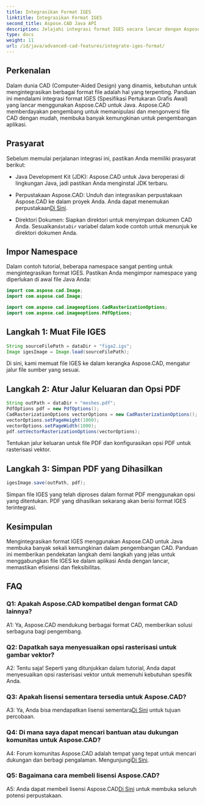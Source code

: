 ```yaml
---
title: Integrasikan Format IGES
linktitle: Integrasikan Format IGES
second_title: Aspose.CAD Java API
description: Jelajahi integrasi format IGES secara lancar dengan Aspose.CAD untuk Java. Ikuti panduan langkah demi langkah kami, manfaatkan kekuatan Aspose.CAD untuk meningkatkan pengalaman pengembangan CAD Anda.
type: docs
weight: 11
url: /id/java/advanced-cad-features/integrate-iges-format/
---
```

## Perkenalan

Dalam dunia CAD (Computer-Aided Design) yang dinamis, kebutuhan untuk mengintegrasikan berbagai format file adalah hal yang terpenting. Panduan ini mendalami integrasi format IGES (Spesifikasi Pertukaran Grafis Awal) yang lancar menggunakan Aspose.CAD untuk Java. Aspose.CAD memberdayakan pengembang untuk memanipulasi dan mengonversi file CAD dengan mudah, membuka banyak kemungkinan untuk pengembangan aplikasi.

## Prasyarat

Sebelum memulai perjalanan integrasi ini, pastikan Anda memiliki prasyarat berikut:

- Java Development Kit (JDK): Aspose.CAD untuk Java beroperasi di lingkungan Java, jadi pastikan Anda menginstal JDK terbaru.

-  Perpustakaan Aspose.CAD: Unduh dan integrasikan perpustakaan Aspose.CAD ke dalam proyek Anda. Anda dapat menemukan perpustakaan[Di Sini](https://releases.aspose.com/cad/java/).

-  Direktori Dokumen: Siapkan direktori untuk menyimpan dokumen CAD Anda. Sesuaikan`dataDir` variabel dalam kode contoh untuk menunjuk ke direktori dokumen Anda.

## Impor Namespace

Dalam contoh tutorial, beberapa namespace sangat penting untuk mengintegrasikan format IGES. Pastikan Anda mengimpor namespace yang diperlukan di awal file Java Anda:

```java
import com.aspose.cad.Image;
import com.aspose.cad.Image;

import com.aspose.cad.imageoptions.CadRasterizationOptions;
import com.aspose.cad.imageoptions.PdfOptions;
```

## Langkah 1: Muat File IGES

```java
String sourceFilePath = dataDir + "figa2.igs";
Image igesImage = Image.load(sourceFilePath);
```

Di sini, kami memuat file IGES ke dalam kerangka Aspose.CAD, mengatur jalur file sumber yang sesuai.

## Langkah 2: Atur Jalur Keluaran dan Opsi PDF

```java
String outPath = dataDir + "meshes.pdf";
PdfOptions pdf = new PdfOptions();
CadRasterizationOptions vectorOptions = new CadRasterizationOptions();
vectorOptions.setPageHeight(1000);
vectorOptions.setPageWidth(1000);
pdf.setVectorRasterizationOptions(vectorOptions);
```

Tentukan jalur keluaran untuk file PDF dan konfigurasikan opsi PDF untuk rasterisasi vektor.

## Langkah 3: Simpan PDF yang Dihasilkan

```java
igesImage.save(outPath, pdf);
```

Simpan file IGES yang telah diproses dalam format PDF menggunakan opsi yang ditentukan. PDF yang dihasilkan sekarang akan berisi format IGES terintegrasi.

## Kesimpulan

Mengintegrasikan format IGES menggunakan Aspose.CAD untuk Java membuka banyak sekali kemungkinan dalam pengembangan CAD. Panduan ini memberikan pendekatan langkah demi langkah yang jelas untuk menggabungkan file IGES ke dalam aplikasi Anda dengan lancar, memastikan efisiensi dan fleksibilitas.

## FAQ

### Q1: Apakah Aspose.CAD kompatibel dengan format CAD lainnya?

A1: Ya, Aspose.CAD mendukung berbagai format CAD, memberikan solusi serbaguna bagi pengembang.

### Q2: Dapatkah saya menyesuaikan opsi rasterisasi untuk gambar vektor?

A2: Tentu saja! Seperti yang ditunjukkan dalam tutorial, Anda dapat menyesuaikan opsi rasterisasi vektor untuk memenuhi kebutuhan spesifik Anda.

### Q3: Apakah lisensi sementara tersedia untuk Aspose.CAD?

 A3: Ya, Anda bisa mendapatkan lisensi sementara[Di Sini](https://purchase.aspose.com/temporary-license/) untuk tujuan percobaan.

### Q4: Di mana saya dapat mencari bantuan atau dukungan komunitas untuk Aspose.CAD?

 A4: Forum komunitas Aspose.CAD adalah tempat yang tepat untuk mencari dukungan dan berbagi pengalaman. Mengunjungi[Di Sini](https://forum.aspose.com/c/cad/19).

### Q5: Bagaimana cara membeli lisensi Aspose.CAD?

 A5: Anda dapat membeli lisensi Aspose.CAD[Di Sini](https://purchase.aspose.com/buy) untuk membuka seluruh potensi perpustakaan.